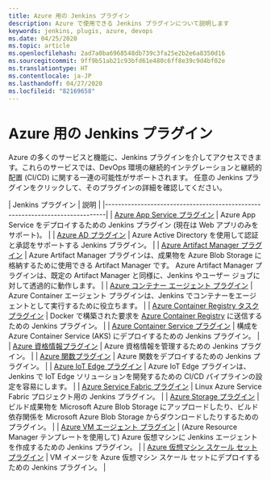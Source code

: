 ```yaml
---
title: Azure 用の Jenkins プラグイン
description: Azure で使用できる Jenkins プラグインについて説明します
keywords: jenkins, plugis, azure, devops
ms.date: 04/25/2020
ms.topic: article
ms.openlocfilehash: 2ad7a0ba6968548db739c3fa25e2b2e6a8350d16
ms.sourcegitcommit: 9ff9b51ab21c93bfd61e480c6ff8e39c9d4bf02e
ms.translationtype: HT
ms.contentlocale: ja-JP
ms.lasthandoff: 04/27/2020
ms.locfileid: "82169658"
---
```

# <a name="jenkins-plug-ins-for-azure"></a>Azure 用の Jenkins プラグイン

Azure の多くのサービスと機能に、Jenkins プラグインを介してアクセスできます。これらのサービスでは、DevOps 環境の継続的インテグレーションと継続的配置 (CI/CD) に関する一連の可能性がサポートされます。 任意の Jenkins プラグインをクリックして、そのプラグインの詳細を確認してください。

| Jenkins プラグイン | 説明                                   |
|------------------------------------------------------------------------------|
| [Azure App Service プラグイン](https://plugins.jenkins.io/azure-app-service)     | Azure App Service をデプロイするための Jenkins プラグイン (現在は Web アプリのみをサポート)。 | 
| [Azure AD プラグイン](https://plugins.jenkins.io/azure-ad)                       | Azure Active Directory を使用して認証と承認をサポートする Jenkins プラグイン。 | 
| [Azure Artifact Manager プラグイン](https://plugins.jenkins.io/azure-artifact-manager) | Azure Artifact Manager プラグインは、成果物を Azure Blob Storage に格納するために使用できる Artifact Manager です。 Azure Artifact Manager プラグインは、既定の Artifact Manager と同様に、Jenkins やユーザー ジョブに対して透過的に動作します。 | 
| [Azure コンテナー エージェント プラグイン](https://plugins.jenkins.io/azure-container-agents) | Azure Container エージェント プラグインは、Jenkins でコンテナーをエージェントとして実行するために役立ちます。 | 
| [Azure Container Registry タスク プラグイン](https://plugins.jenkins.io/azure-container-registry-tasks)       | Docker で構築された要求を [Azure Container Registry](/azure/container-registry/container-registry-tasks-overview) に送信するための Jenkins プラグイン。 |
| [Azure Container Service プラグイン](https://plugins.jenkins.io/azure-acs)       | 構成を Azure Container Service (AKS) にデプロイするための Jenkins プラグイン。 | 
| [Azure 資格情報プラグイン](https://plugins.jenkins.io/azure-credentials)      | Azure 資格情報を管理するための Jenkins プラグイン。 | 
| [Azure 関数プラグイン](https://plugins.jenkins.io/azure-function)           | Azure 関数をデプロイするための Jenkins プラグイン。 | 
| [Azure IoT Edge プラグイン](https://plugins.jenkins.io/azure-iot-edge)           | Azure IoT Edge プラグインは、Jenkins で IoT Edge ソリューションを開発するための CI/CD パイプラインの設定を容易にします。 | 
| [Azure Service Fabric プラグイン](https://plugins.jenkins.io/service-fabric)     | Linux Azure Service Fabric プロジェクト用の Jenkins プラグイン。 |
| [Azure Storage プラグイン](https://plugins.jenkins.io/windows-azure-storage)     | ビルド成果物を Microsoft Azure Blob Storage にアップロードしたり、ビルド依存関係を Microsoft Azure Blob Storage からダウンロードしたりするためのプラグイン。 | 
| [Azure VM エージェント プラグイン](https://plugins.jenkins.io/azure-vm-agents)         | (Azure Resource Manager テンプレートを使用して) Azure 仮想マシンに Jenkins エージェントを作成するための Jenkins プラグイン。 | 
| [Azure 仮想マシン スケール セット プラグイン](https://plugins.jenkins.io/azure-vmss)           | VM イメージを Azure 仮想マシン スケール セットにデプロイするための Jenkins プラグイン。 | 